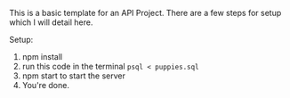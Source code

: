 This is a basic template for an API Project. There are a few steps for setup which I will detail here.

Setup:
1. npm install
2. run this code in the terminal ``` psql < puppies.sql ```
3. npm start to start the server
4. You're done.
